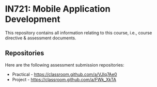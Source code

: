 # IN721: Mobile Application Development

This repository contains all information relating to this course, i.e., course directive & assessment documents.

## Repositories
Here are the following assessment submission repositories:

* Practical - https://classroom.github.com/a/VJIq7Ae0
* Project - https://classroom.github.com/a/FWk_XkTA
